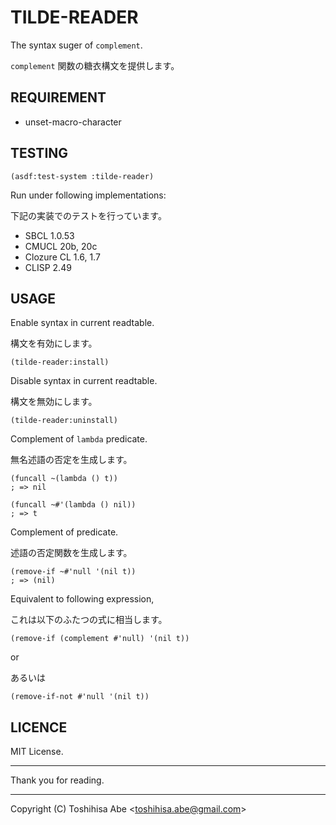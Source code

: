 TILDE-READER
============
The syntax suger of `complement`.

`complement` 関数の糖衣構文を提供します。

REQUIREMENT
-----------
* unset-macro-character

TESTING
-------

    (asdf:test-system :tilde-reader)

Run under following implementations:

下記の実装でのテストを行っています。

* SBCL 1.0.53
* CMUCL 20b, 20c
* Clozure CL 1.6, 1.7
* CLISP 2.49

USAGE
-----

Enable syntax in current readtable.

構文を有効にします。

    (tilde-reader:install)

Disable syntax in current readtable.

構文を無効にします。

    (tilde-reader:uninstall)

Complement of `lambda` predicate.

無名述語の否定を生成します。

    (funcall ~(lambda () t))
    ; => nil

    (funcall ~#'(lambda () nil))
    ; => t

Complement of predicate.

述語の否定関数を生成します。

    (remove-if ~#'null '(nil t))
    ; => (nil)

Equivalent to following expression,

これは以下のふたつの式に相当します。

    (remove-if (complement #'null) '(nil t))

or

あるいは

    (remove-if-not #'null '(nil t))


LICENCE
-------
MIT License.

----------

Thank you for reading.

----------

Copyright (C) Toshihisa Abe <<toshihisa.abe@gmail.com>>

